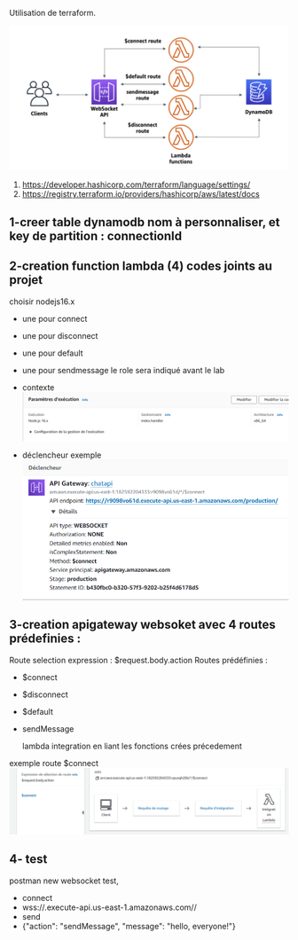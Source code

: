 Utilisation de terraform.

![Texte alternatif](WebSocket_shema.png "shema")

1. https://developer.hashicorp.com/terraform/language/settings/
2. https://registry.terraform.io/providers/hashicorp/aws/latest/docs

## 1-creer table dynamodb nom à personnaliser, et key de partition : connectionId ##

## 2-creation function lambda (4) codes joints au projet ##
choisir nodejs16.x

- une pour connect
- une pour disconnect
- une pour default
- une pour sendmessage
le role sera indiqué avant le lab

- contexte
![Texte alternatif](Lambda-contexte.png "shema")

- déclencheur exemple
![Texte alternatif](declencheurLambda.png "shema")

## 3-creation apigateway  websoket avec 4 routes prédefinies : ##
Route selection expression : $request.body.action
Routes prédéfinies :
- $connect
- $disconnect
- $default
- sendMessage

  lambda integration en liant les fonctions crées précedement

exemple route $connect
![Texte alternatif](APIGatewayRoutes.png "route")

## 4- test ##
postman new websocket test, 
- connect
- wss://<id api>.execute-api.us-east-1.amazonaws.com/<stage>/
- send
- {"action": "sendMessage", "message": "hello, everyone!"}

